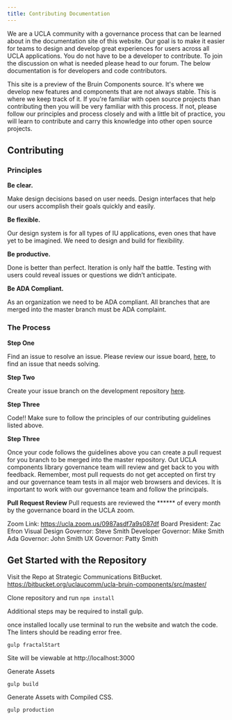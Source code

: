 ```yaml
---
title: Contributing Documentation
---
```

We are a UCLA community with a governance process that can be learned about in the documentation site of this website. Our goal is to make it easier for teams to design and develop great experiences for users across all UCLA applications. You do not have to be a developer to contribute. To join the discussion on what is needed please head to our forum. The below documentation is for developers and code contributors.

This site is a preview of the Bruin Components source. It's where we develop new features and components that are not always stable. This is where we keep track of it. If you're familiar with open source projects than contributing then you will be very familiar with this process. If not, please follow our principles and process closely and with a little bit of practice, you will learn to contribute and carry this knowledge into other open source projects.

## Contributing

### Principles

**Be clear.**

Make design decisions based on user needs. Design interfaces that help our users accomplish their goals quickly and easily.

**Be flexible.**

Our design system is for all types of IU applications, even ones that have yet to be imagined. We need to design and build for flexibility.

**Be productive.**

Done is better than perfect. Iteration is only half the battle. Testing with users could reveal issues or questions we didn’t anticipate.

**Be ADA Compliant.**

As an organization we need to be ADA compliant. All branches that are merged into the master branch must be ADA complaint.

### The Process

**Step One**

Find an issue to resolve an issue. Please review our issue board, [here](https://bitbucket.org/uclaucomm/ucla-bruin-components/src/master/), to find an issue that needs solving.

**Step Two**

Create your issue branch on the development repository [here](https://bitbucket.org/uclaucomm/ucla-bruin-components/src/master/).

**Step Three**

Code!! Make sure to follow the principles of our contributing guidelines listed above.

**Step Three**

Once your code follows the guidelines above you can create a pull request for you branch to be merged into the master repository. Out UCLA components library governance team will review and get back to you with feedback. Remember, most pull requests do not get accepted on first try and our governance team tests in all major web browsers and devices. It is important to work with our governance team and follow the principals.

**Pull Request Review**
Pull requests are reviewed the ****** of every month by the governance board in the UCLA zoom.

Zoom Link: https://ucla.zoom.us/0987asdf7a9s087df
Board President: Zac Efron
Visual Design Governor: Steve Smith
Developer Governor: Mike Smith
Ada Governor: John Smith
UX Governor: Patty Smith

## Get Started with the Repository
Visit the Repo at Strategic Communications BitBucket. https://bitbucket.org/uclaucomm/ucla-bruin-components/src/master/

Clone repository and run `npm install`

Additional steps may be required to install gulp.

once installed locally use terminal to run the website and watch the code. The linters should be reading error free.
```
gulp fractalStart
```
Site will be viewable at http://localhost:3000


Generate Assets
```
gulp build
```

Generate Assets with Compiled CSS.
```
gulp production
```
